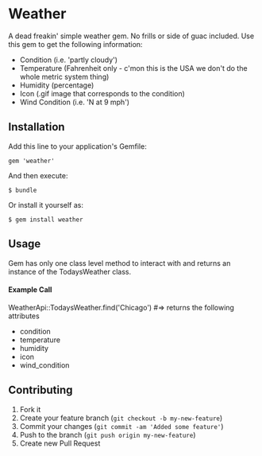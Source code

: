 # Weather

A dead freakin' simple weather gem.  No frills or side of guac included.  Use this gem to get the following information:
* Condition (i.e. 'partly cloudy')
* Temperature (Fahrenheit only - c'mon this is the USA we don't do the whole metric system thing)
* Humidity (percentage)
* Icon (.gif image that corresponds to the condition)
* Wind Condition (i.e. 'N at 9 mph')

## Installation

Add this line to your application's Gemfile:

    gem 'weather'

And then execute:

    $ bundle

Or install it yourself as:

    $ gem install weather

## Usage

Gem has only one class level method to interact with and returns an instance of the TodaysWeather class.
#### Example Call
WeatherApi::TodaysWeather.find('Chicago') #=> returns the following attributes
* condition
* temperature
* humidity
* icon
* wind_condition

## Contributing

1. Fork it
2. Create your feature branch (`git checkout -b my-new-feature`)
3. Commit your changes (`git commit -am 'Added some feature'`)
4. Push to the branch (`git push origin my-new-feature`)
5. Create new Pull Request
